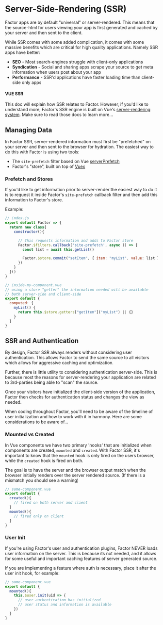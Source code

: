 # Server-Side-Rendering (SSR)

Factor apps are by default "universal" or server-rendered. This means that the source-html for users viewing your app is first generated and cached by your server and then sent to the client.

While SSR comes with some added complication, it comes with some massive benefits which are critical for high quality applications. Namely SSR apps have better: 

- **SEO** - Most search-engines struggle with client-only applications
- **Syndication** - Social and sharing apps scrape your source to get meta information when users post about your app
- **Performance** - SSR'd applications have faster loading time than client-side only apps

#### VUE SSR

This doc will explain how SSR relates to Factor. However, if you'd like to understand more, Factor's SSR engine is built on Vue's [server-rendering system](https://ssr.vuejs.org). Make sure to read those docs to learn more...

## Managing Data 

In Factor SSR, server-rendered information must first be "prefetched" on your server and then sent to the browser for hydration. The easiest way to do this with Factor is using two tools: 
- The `site-prefetch` filter based on Vue [serverPrefetch](https://ssr.vuejs.org/api/#serverprefetch)
- Factor's "store", built on top of [Vuex](https://vuex.vuejs.org/)

### Prefetch and Stores

If you'd like to get information prior to server-render the easiest way to do it is to request it inside Factor's `site-prefetch` callback filter and then add this information to Factor's store.

Example: 
```javascript
// index.js
export default Factor => {
  return new class{
    constructor(){

      // This requests information and adds to Factor store
      Factor.$filters.callback('site-prefetch', async () => {
        const list = await this.getList()

        Factor.$store.commit("setItem", { item: "myList", value: list })
      })
    }
  }()
}

// inside-my-component.vue
// using a store "getter" the information needed will be available 
// both server-side and client-side
export default {
  computed: {
    myList() {
      return this.$store.getters["getItem"]("myList") || {}
    }
  }
}
```

## SSR and Authentication

By design, Factor SSR always renders without considering user authentication. This allows Factor to send the same source to all visitors which allows for aggressive caching and optimization. 

Further, there is little utility to considering authentication server-side. This is because most the reasons for server-rendering your application are related to 3rd-parties being able to "scan" the source. 

Once your visitors have initialized the client-side version of the application, Factor then checks for authentication status and changes the view as needed.

When coding throughout Factor, you'll need to be aware of the timeline of user initialization and how to work with it in harmony. Here are some considerations to be aware of...

### Mounted vs Created 

In Vue components we have two primary 'hooks' that are initialized when components are created, `mounted` and `created`.  With Factor SSR, it's important to know that the `mounted` hook is only fired on the users browser, while the `created` hook is fired on both. 

The goal is to have the server and the browser output match when the browser initially renders over the server rendered source. (If there is a mismatch you should see a warning)

```javascript
// some-component.vue
export default {
  created(){
    // fired on both server and client
  }
  mounted(){
    // fired only on client
  }
}
```

### User Init

If you're using Factor's user and authentication plugins, Factor NEVER loads user information on the server. This is because its not needed, and it allows for some useful and important caching features of server generated source. 

If you are implementing a feature where auth is necessary, place it after the user init hook, for example: 

```javascript
// some-component.vue
export default {
  mounted(){
    this.$user.init(uid => {
      // user authentication has initialized
      // user status and information is available
    })
  }
}
```